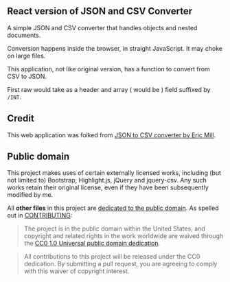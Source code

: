 ## React version of JSON and CSV Converter

A simple JSON and CSV converter that handles objects and nested documents.

Conversion happens inside the browser, in straight JavaScript. It may choke on large files.

This application, not like original version, has a function to convert from CSV to JSON.

First raw would take as a header and array ( would be ) field suffixed by `/INT`.

## Credit

This web application was folked from [JSON to CSV converter by Eric Mill](https://github.com/konklone/json/issues).

## Public domain

This project makes uses of certain externally licensed works, including (but not limited to) Bootstrap, Highlight.js, jQuery and jquery-csv. Any such works retain their original license, even if they have been subsequently modified by me.

All **other files** in this project are [dedicated to the public domain](LICENSE). As spelled out in [CONTRIBUTING](CONTRIBUTING.md):

> The project is in the public domain within the United States, and copyright and related rights in the work worldwide are waived through the [CC0 1.0 Universal public domain dedication](http://creativecommons.org/publicdomain/zero/1.0/).

> All contributions to this project will be released under the CC0 dedication. By submitting a pull request, you are agreeing to comply with this waiver of copyright interest.
